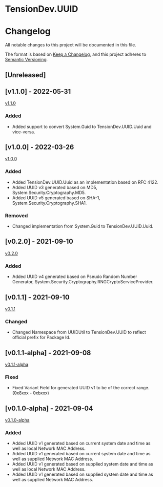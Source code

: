 # TensionDev.UUID

# Changelog
All notable changes to this project will be documented in this file.

The format is based on [Keep a Changelog](https://keepachangelog.com/en/1.0.0/),
and this project adheres to [Semantic Versioning](https://semver.org/spec/v2.0.0.html).

## [Unreleased]

## [v1.1.0] - 2022-05-31
[v1.1.0](https://github.com/TensionDev/UUIDUtil/releases/tag/v1.1.0)

### Added
- Added support to convert System.Guid to TensionDev.UUID.Uuid and vice-versa.


## [v1.0.0] - 2022-03-26
[v1.0.0](https://github.com/TensionDev/UUIDUtil/releases/tag/v1.0.0)

### Added
- Added TensionDev.UUID.Uuid as an implementation based on RFC 4122.
- Added UUID v3 generated based on MD5, System.Security.Cryptography.MD5.
- Added UUID v5 generated based on SHA-1, System.Security.Cryptography.SHA1.

### Removed
- Changed implementation from System.Guid to TensionDev.UUID.Uuid.


## [v0.2.0] - 2021-09-10
[v0.2.0](https://github.com/TensionDev/UUIDUtil/releases/tag/v0.2.0)

### Added
- Added UUID v4 generated based on Pseudo Random Number Generator, System.Security.Cryptography.RNGCryptoServiceProvider.


## [v0.1.1] - 2021-09-10
[v0.1.1](https://github.com/TensionDev/UUIDUtil/releases/tag/v0.1.1)

### Changed
- Changed Namespace from UUIDUtil to TensionDev.UUID to reflect official prefix for Package Id.


## [v0.1.1-alpha] - 2021-09-08
[v0.1.1-alpha](https://github.com/TensionDev/UUIDUtil/releases/tag/v0.1.1-alpha)

### Fixed
- Fixed Variant Field for generated UUID v1 to be of the correct range. (0x8xxx - 0xbxxx)


## [v0.1.0-alpha] - 2021-09-04
[v0.1.0-alpha](https://github.com/TensionDev/UUIDUtil/releases/tag/v0.1.0-alpha)

### Added
- Added UUID v1 generated based on current system date and time as well as local Network MAC Address.
- Added UUID v1 generated based on current system date and time as well as supplied Network MAC Address.
- Added UUID v1 generated based on supplied system date and time as well as local Network MAC Address.
- Added UUID v1 generated based on supplied system date and time as well as supplied Network MAC Address.
